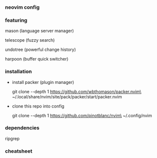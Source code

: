 ### neovim config


### featuring

mason (language server manager)

telescope (fuzzy search)

undotree (powerful change history)

harpoon (buffer quick switcher)


### installation

- install packer (plugin manager)

    git clone --depth 1 https://github.com/wbthomason/packer.nvim\
    ~/.local/share/nvim/site/pack/packer/start/packer.nvim

- clone this repo into config

    git clone --depth 1 https://github.com/pinotblanc/nvim\
    ~/.config/nvim


### dependencies

ripgrep


### cheatsheet


